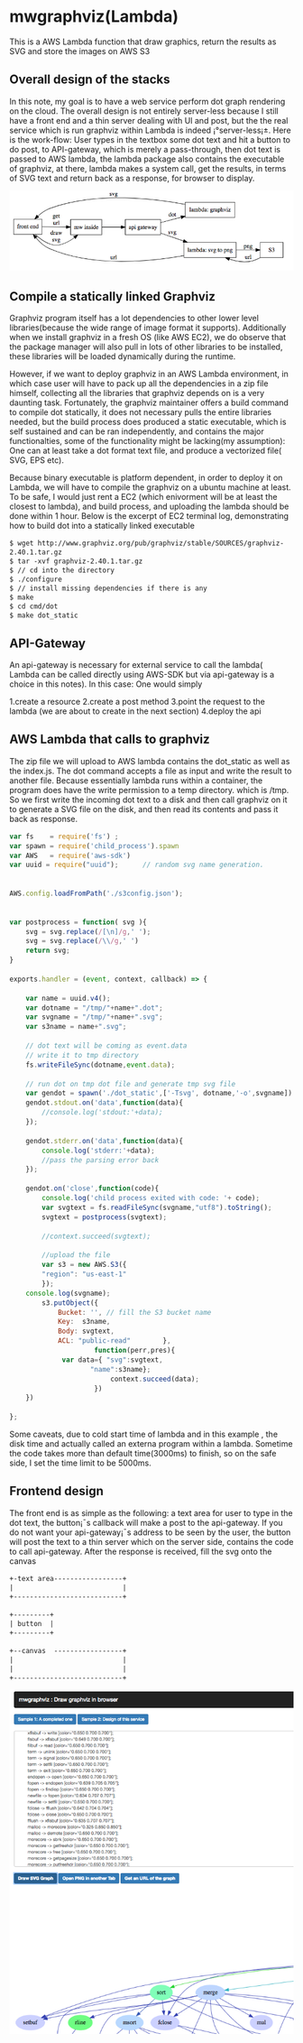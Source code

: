 # mwgraphviz(Lambda)
This is a AWS Lambda function that draw graphics, return the results as SVG and store the images on AWS S3

## Overall design of the stacks
In this note, my goal is to have a web service perform dot graph rendering on the cloud. The overall design is not entirely server-less because I still have a front end and a thin server dealing with UI and post, but the the real service which is run graphviz within Lambda is indeed ¡°server-less¡±. Here is the work-flow: User types in the textbox some dot text and hit a button to do post, to API-gateway, which is merely a pass-through, then dot text is passed to AWS lambda, the lambda package also contains the executable of graphviz, at there, lambda makes a system call, get the results, in terms of SVG text and return back as a response, for browser to display.

![screenCapOfFrontEnd](https://github.com/iamxuxiao/mwgraphviz/blob/master/workflow.png)


## Compile a statically linked Graphviz
Graphviz program itself has a lot dependencies to other lower level libraries(because the wide range of image format it supports). Additionally when we install graphviz in a fresh OS (like AWS EC2), we do observe that the package manager will also pull in lots of other libraries to be installed, these libraries will be loaded dynamically during the runtime.

However, if we want to deploy graphviz in an AWS Lambda environment, in which case user will have to pack up all the dependencies in a zip file himself, collecting all the libraries that graphviz depends on is a very daunting task. Fortunately, the graphviz maintainer offers a build command to compile dot statically, it does not necessary pulls the entire libraries needed, but the build process does produced a static executable, which is self sustained and can be ran independently, and contains the major functionalties, some of the functionality might be lacking(my assumption): One can at least take a dot format text file, and produce a vectorized file( SVG, EPS etc).

Because binary executable is platform dependent, in order to deploy it on Lambda, we will have to compile the graphviz on a ubuntu machine at least. To be safe, I would just rent a EC2 (which enivorment will be at least the closest to lambda), and build process, and uploading the lambda should be done within 1 hour. Below is the excerpt of EC2 terminal log, demonstrating how to build dot into a statically linked executable
```
$ wget http://www.graphviz.org/pub/graphviz/stable/SOURCES/graphviz-2.40.1.tar.gz
$ tar -xvf graphviz-2.40.1.tar.gz 
$ // cd into the directory
$ ./configure
$ // install missing dependencies if there is any 
$ make 
$ cd cmd/dot
$ make dot_static
```
## API-Gateway
An api-gateway is necessary for external service to call the lambda( Lambda can be called directly using AWS-SDK but via api-gateway is a choice in this notes). In this case: One would simply

1.create a resource
2.create a post method
3.point the request to the lambda (we are about to create in the next section)
4.deploy the api

## AWS Lambda that calls to graphviz
The zip file we will upload to AWS lambda contains the dot_static as well as the index.js. The dot command accepts a file as input and write the result to another file. Because essentially lambda runs within a container, the program does have the write permission to a temp directory. which is /tmp. So we first write the incoming dot text to a disk and then call graphviz on it to generate a SVG file on the disk, and then read its contents and pass it back as response.

```javascript
var fs    = require('fs') ;
var spawn = require('child_process').spawn
var AWS   = require('aws-sdk')
var uuid = require("uuid");      // random svg name generation.


AWS.config.loadFromPath('./s3config.json');


var postprocess = function( svg ){
    svg = svg.replace(/[\n]/g,' ');
    svg = svg.replace(/\\/g,' ') 
    return svg;
}

exports.handler = (event, context, callback) => {

    var name = uuid.v4();
    var dotname = "/tmp/"+name+".dot";
    var svgname = "/tmp/"+name+".svg";
    var s3name = name+".svg";

    // dot text will be coming as event.data
    // write it to tmp directory
    fs.writeFileSync(dotname,event.data);
    
    // run dot on tmp dot file and generate tmp svg file
    var gendot = spawn('./dot_static',['-Tsvg', dotname,'-o',svgname])
    gendot.stdout.on('data',function(data){
        //console.log('stdout:'+data);
    });
    
    gendot.stderr.on('data',function(data){
        console.log('stderr:'+data);
        //pass the parsing error back
    });
    
    gendot.on('close',function(code){
        console.log('child process exited with code: '+ code);
        var svgtext = fs.readFileSync(svgname,"utf8").toString(); 
        svgtext = postprocess(svgtext);

        //context.succeed(svgtext);

        //upload the file
        var s3 = new AWS.S3({
	    "region": "us-east-1"
        });
	console.log(svgname);
        s3.putObject({
            Bucket: '', // fill the S3 bucket name
            Key:  s3name,
            Body: svgtext,
            ACL: "public-read"        },
                     function(perr,pres){
			 var data={ "svg":svgtext,
				    "name":s3name};
                         context.succeed(data);
                     })
    })
    
};
```

Some caveats, due to cold start time of lambda and in this example , the disk time and actually called an externa program within a lambda. Sometime the code takes more than default time(3000ms) to finish, so on the safe side, I set the time limit to be 5000ms.

## Frontend design
The front end is as simple as the following: a text area for user to type in the dot text, the button¡¯s callback will make a post to the api-gateway. If you do not want your api-gateway¡¯s address to be seen by the user, the button will post the text to a thin server which on the server side, contains the code to call api-gateway. After the response is received, fill the svg onto the canvas

```
+-text area-----------------+
|                           |                                        
+---------------------------+

+---------+               
| button  |                 
+---------+                 

+--canvas  -----------------+
|                           |
|                           |
+---------------------------+
```

![screenCapOfFrontEnd](https://github.com/iamxuxiao/mwgraphviz/blob/master/mwgraphviz1.png)
